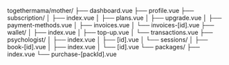 togethermama/mother/
├── dashboard.vue
├── profile.vue
├── subscription/
│   ├── index.vue
│   ├── plans.vue
│   ├── upgrade.vue
│   ├── payment-methods.vue
│   ├── invoices.vue
│   └── invoices-[id].vue
├── wallet/
│   ├── index.vue
│   ├── top-up.vue
│   └── transactions.vue
├── psychologist/
│   ├── index.vue
│   ├── [id].vue
│   └── sessions/
│       ├── book-[id].vue
│       ├── index.vue
│       └── [id].vue
└── packages/
    ├── index.vue
    └── purchase-[packId].vue